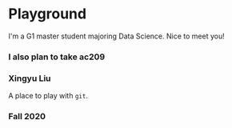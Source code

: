 # Playground
I'm a G1 master student majoring Data Science. Nice to meet you! 
### I also plan to take ac209

### Xingyu Liu

A place to play with `git`.

### Fall 2020
